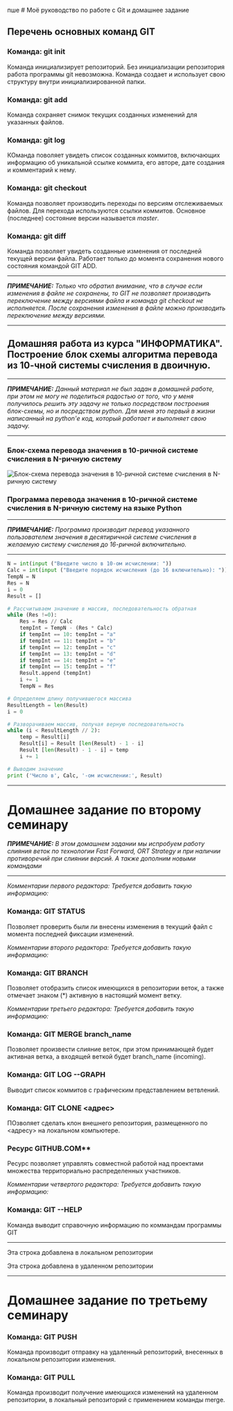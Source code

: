 пше # Моё руководство по работе с Git и домашнее задание

## Перечень основных команд GIT

### Команда: **git init**
Команда инициализирует репозиторий. Без инициализации репозитория работа программы git невозможна. Команда создает и использует свою структуру внутри инициализированной папки.

### Команда: **git add**
Команда сохраняет снимок текущих созданных изменений для указанных файлов.

### Команда: **git log**
КОманда поволяет увидеть список созданных коммитов, включающих информацию об уникальной ссылке коммита, его авторе, дате создания и комментарий к нему.

### Команда: **git checkout**
Команда позволяет производить переходы по версиям отслеживаемых файлов. Для перехода используются ссылки коммитов. Основное (последнее) состояние версии называется *master*.

### Команда: **git diff**
Команда позволяет увидеть созданные изменения от последней текущей версии файла. Работает только до момента сохранения нового состояния командой GIT ADD.

---
*__ПРИМЕЧАНИЕ:__ Только что обратил внимание, что в случае если изменения в файле не сохранены, то GIT не позволяет производить переключение между версиями файла и команда *git checkout* не исполняется. После сохранения изменения в файле можно производить переключение между версиями.*

---



## Домашняя работа из курса "ИНФОРМАТИКА". Построение блок схемы алгоритма перевода из 10-чной системы счисления в двоичную.

---
*__ПРИМЕЧАНИЕ:__ Данный материал не был задан в домашней работе, при этом не могу не поделиться радостью от того, что у меня получилось решить эту задачу не только посредством построения блок-схемы, но и посредством python. Для меня это первый в жизни написанный на python'е код, который работает и выполняет свою задачу.*

---

### Блок-схема перевода значения в 10-ричной системе счисления в N-ричную систему

![Блок-схема перевода значения в 10-ричной системе счисления в N-ричную систему](https://thumb.cloud.mail.ru/weblink/thumb/xw1/BBFm/HR1izp7gg)

### Программа перевода значения в 10-ричной системе счисления в N-ричную систему на языке Python
---
*__ПРИМЕЧАНИЕ:__ Программа производит перевод указанного пользователем значения в десятиричной системе счисления в желаемую систему счисления до 16-ричной включительно.*

---
```python
N = int(input ("Введите число в 10-ом исчислении: "))
Calc = int(input ("Введите порядок исчисления (до 16 включительно): "))
TempN = N
Res = N
i = 0
Result = []

# Рассчитываем значение в массив, последовательность обратная
while (Res !=0):
    Res = Res // Calc
    tempInt = TempN - (Res * Calc)
    if tempInt == 10: tempInt = "a"
    if tempInt == 11: tempInt = "b"
    if tempInt == 12: tempInt = "c"
    if tempInt == 13: tempInt = "d"
    if tempInt == 14: tempInt = "e"
    if tempInt == 15: tempInt = "f"
    Result.append (tempInt)
    i += 1
    TempN = Res

# Определяем длину получившегося массива     
ResultLength = len(Result)
i = 0

# Разворачиваем массив, получая верную последовательность
while (i < ResultLength // 2):
    temp = Result[i]
    Result[i] = Result [len(Result) - 1 - i]
    Result [len(Result) - 1 - i] = temp
    i += 1

# Выводим значение
print ('Число в', Calc, '-ом исчислении:', Result)
```

---
# Домашнее задание по второму семинару

*__ПРИМЕЧАНИЕ:__ В этом домашнем задании мы испробуем работу слияния веток по технологии Fast Forward, ORT Strategy и при наличии противоречий при слиянии версий. А также дополним новыми командами*

---
*Комментарии первого редактора: Требуется добавить такую информацию:*

### Команда: **GIT STATUS**
Позволяет проверить были ли внесены изменения в текущий файл с момента последней фиксации изменений.

*Комментарии второго редактора: Требуется добавить такую информацию:*

### Команда: **GIT BRANCH**
Позволяет отобразить список имеющихся в репозитории веток, а также отмечает знаком (*) активную в настоящий момент ветку.

*Комментарии третьего редактора: Требуется добавить такую информацию:*

### Команда: **GIT MERGE branch_name**
Позволяет произвести слияние веток, при этом принимающей будет активная ветка, а входящей веткой будет branch_name (incoming).

### Команда: **GIT LOG --GRAPH**
Выводит список коммитов с графическим представлением ветвлений.

### Команда: **GIT CLONE <адрес>**
ПОзволяет сделать клон внешнего репозитория, размещенного по <адресу> на локальном компьютере.

### Ресурс GITHUB.COM**
Ресурс позволяет управлять совместной работой над проектами множества территориально распределенных участников.

*Комментарии четвертого редактора: Требуется добавить такую информацию:*

### Команда: **GIT --HELP**
Команда выводит справочную информацию по коммандам программы GIT
 
---
Эта строка добавлена в локальном репозитории

Эта строка добавлена в удаленном репозитории

---
# Домашнее задание по третьему семинару

### Команда: **GIT PUSH**
Команда производит отправку на удаленный репозиторий, внесенных в локальном репозитории изменения. 

### Команда: **GIT PULL**
Команда производит получение имеющихся изменений на удаленном репозитории, в локальный репозиторий с применением команды merge.


